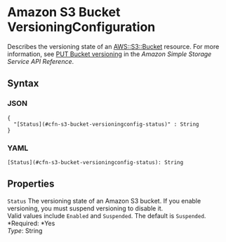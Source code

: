 # Amazon S3 Bucket VersioningConfiguration<a name="aws-properties-s3-bucket-versioningconfig"></a>

Describes the versioning state of an [ AWS::S3::Bucket](aws-properties-s3-bucket.md) resource\. For more information, see [PUT Bucket versioning](http://docs.aws.amazon.com/AmazonS3/latest/API/RESTBucketPUTVersioningStatus.html) in the *Amazon Simple Storage Service API Reference*\.

## Syntax<a name="w3ab2c21c14e1599b5"></a>

### JSON<a name="aws-properties-s3-bucket-versioningconfig-syntax.json"></a>

```
{
  "[Status](#cfn-s3-bucket-versioningconfig-status)" : String
}
```

### YAML<a name="aws-properties-s3-bucket-versioningconfig-syntax.yaml"></a>

```
[Status](#cfn-s3-bucket-versioningconfig-status): String
```

## Properties<a name="w3ab2c21c14e1599b7"></a>

`Status`  <a name="cfn-s3-bucket-versioningconfig-status"></a>
The versioning state of an Amazon S3 bucket\. If you enable versioning, you must suspend versioning to disable it\.   
Valid values include `Enabled` and `Suspended`\. The default is `Suspended`\.  
*Required: *Yes  
*Type*: String
